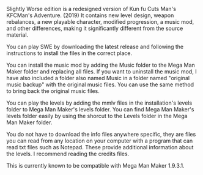 Slightly Worse edition is a redesigned version of Kun fu Cuts Man's KFCMan's Adventure. (2019) It contains new level design, weapon rebalances, a new playable character, modified progression, a music mod, and other differences, making it significantly different from the source material.

You can play SWE by downloading the latest release and following the instructions to install the files in the correct place. 

You can install the music mod by adding the Music folder to the Mega Man Maker folder and replacing all files. If you want to uninstall the music mod, I have also included a folder also named Music in a folder named "original music backup" with the original music files. You can use the same method to bring back the original music files.

You can play the levels by adding the mmlv files in the installation's levels folder to Mega Man Maker's levels folder. You can find Mega Man Maker's levels folder easily by using the shorcut to the Levels folder in the Mega Man Maker folder.

You do not have to download the info files anywhere specific, they are files you can read from any location on your computer with a program that can read txt files such as Notepad. These provide additional information about the levels. I recommend reading the credits files.

This is currently known to be compatible with Mega Man Maker 1.9.3.1.
